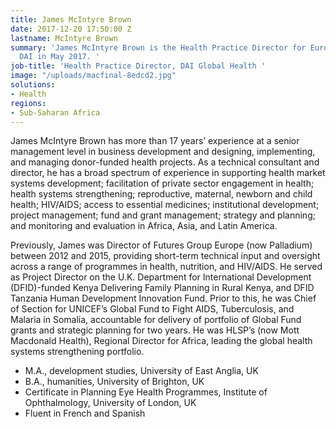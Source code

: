 ```yaml
---
title: James McIntyre Brown
date: 2017-12-20 17:50:00 Z
lastname: McIntyre Brown
summary: 'James McIntyre Brown is the Health Practice Director for Europe and joined
  DAI in May 2017. '
job-title: 'Health Practice Director, DAI Global Health '
image: "/uploads/macfinal-8edcd2.jpg"
solutions:
- Health
regions:
- Sub-Saharan Africa
---
```


James McIntyre Brown has more than 17 years’ experience at a senior management level in business development and designing, implementing, and managing donor-funded health projects. As a technical consultant and director, he has a broad spectrum of experience in supporting health market systems development; facilitation of private sector engagement in health; health systems strengthening; reproductive, maternal, newborn and child health; HIV/AIDS; access to essential medicines; institutional development; project management; fund and grant management; strategy and planning; and monitoring and evaluation in Africa, Asia, and Latin America.

Previously, James was Director of Futures Group Europe (now Palladium) between 2012 and 2015, providing short-term technical input and oversight across a range of programmes in health, nutrition, and HIV/AIDS. He served as Project Director on the U.K. Department for International Development (DFID)-funded Kenya Delivering Family Planning in Rural Kenya, and DFID Tanzania Human Development Innovation Fund. Prior to this, he was Chief of Section for UNICEF’s Global Fund to Fight AIDS, Tuberculosis, and Malaria in Somalia, accountable for delivery of portfolio of Global Fund grants and strategic planning for two years. He was HLSP’s (now Mott Macdonald Health), Regional Director for Africa, leading the global health systems strengthening portfolio.

* M.A., development studies, University of East Anglia, UK
* B.A., humanities, University of Brighton, UK
* Certificate in Planning Eye Health Programmes, Institute of Ophthalmology, University of London, UK
* Fluent in French and Spanish